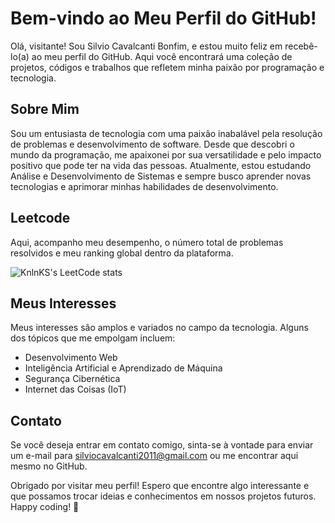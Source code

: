 # Bem-vindo ao Meu Perfil do GitHub!
Olá, visitante! Sou Silvio Cavalcanti Bonfim, e estou muito feliz em recebê-lo(a) ao meu perfil do GitHub. Aqui você encontrará uma coleção de projetos, códigos e trabalhos que refletem minha paixão por programação e tecnologia.

## Sobre Mim
Sou um entusiasta de tecnologia com uma paixão inabalável pela resolução de problemas e desenvolvimento de software. Desde que descobri o mundo da programação, me apaixonei por sua versatilidade e pelo impacto positivo que pode ter na vida das pessoas. Atualmente, estou estudando Análise e Desenvolvimento de Sistemas e sempre busco aprender novas tecnologias e aprimorar minhas habilidades de desenvolvimento.

## Leetcode

Aqui, acompanho meu desempenho, o número total de problemas resolvidos e meu ranking global dentro da plataforma.

![KnlnKS's LeetCode stats](https://leetcode-stats-six.vercel.app/?username=silviocavalcanti2011&theme=dark)

## Meus Interesses
Meus interesses são amplos e variados no campo da tecnologia. Alguns dos tópicos que me empolgam incluem:

- Desenvolvimento Web
- Inteligência Artificial e Aprendizado de Máquina
- Segurança Cibernética
- Internet das Coisas (IoT)

## Contato
Se você deseja entrar em contato comigo, sinta-se à vontade para enviar um e-mail para [silviocavalcanti2011@gmail.com](mailto://silviocavalcanti2011@gmail.com) ou me encontrar aqui mesmo no GitHub.

Obrigado por visitar meu perfil! Espero que encontre algo interessante e que possamos trocar ideias e conhecimentos em nossos projetos futuros. Happy coding! 🚀

